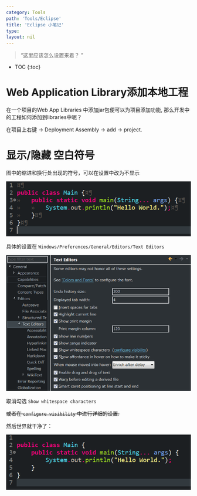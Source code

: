 ```yaml
---
category: Tools
path: 'Tools/Eclipse'
title: 'Eclipse 小笔记'
type: 
layout: nil
---
```


> “这里应该怎么设置来着？ ”

* TOC
{:toc}

# Web Application Library添加本地工程

在一个项目的Web App Libraries 中添加jar包便可以为项目添加功能,
那么开发中的工程如何添加到libraries中呢？

在项目上右键 -> Deployment Assembly -> add -> project.

# 显示/隐藏 空白符号

图中的缩进和换行处出现的符号，可以在设置中改为不显示

![whitespace](/img/eclipse/space/3.PNG)

具体的设置在
`Windows/Preferences/General/Editors/Text Editors`

![setting](/img/eclipse/space/2.PNG)

取消勾选 `Show whitespace characters`

~~或者在 `configure visibility` 中进行详细的设置.~~

然后世界就干净了：

![OK](/img/eclipse/space/1.PNG)
